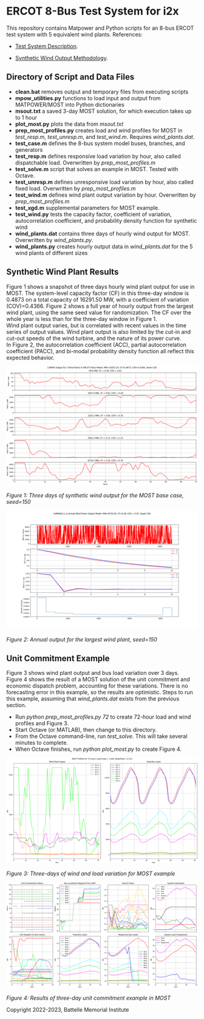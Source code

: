 # ERCOT 8-Bus Test System for i2x 

This repository contains Matpower and Python scripts for an
8-bus ERCOT test system with 5 equivalent wind plants.  References: 
 
- [Test System Description](https://doi.org/10.1016/j.apenergy.2020.115182).

- [Synthetic Wind Output Methodology](https://doi.org/10.1109/TPWRS.2009.2033277).

## Directory of Script and Data Files

- **clean.bat** removes output and temporary files from executing scripts
- **mpow\_utilities.py** functions to load input and output from MATPOWER/MOST into Python dictionaries
- **msout.txt** a saved 3-day MOST solution, for which execution takes up to 1 hour
- **plot\_most.py** plots the data from *msout.txt*
- **prep\_most\_profiles.py** creates load and wind profiles for MOST in *test\_resp.m*, *test\_unresp.m*, and *test\_wind.m*. Requires *wind\_plants.dat*.
- **test\_case.m** defines the 8-bus system model buses, branches, and generators
- **test\_resp.m** defines responsive load variation by hour, also called dispatchable load. Overwritten by *prep\_most\_profiles.m*
- **test\_solve.m** script that solves an example in MOST. Tested with Octave.
- **test\_unresp.m** defines unresponsive load variation by hour, also called fixed load. Overwritten by *prep\_most\_profiles.m*
- **test\_wind.m** defines wind plant output variation by hour. Overwritten by *prep\_most\_profiles.m*
- **test\_xgd.m** supplemental parameters for MOST example.
- **test\_wind.py** tests the capacity factor, coefficient of variation, autocorrelation coefficient, and probability density function for synthetic wind
- **wind\_plants.dat** contains three days of hourly wind output for MOST. Overwritten by *wind\_plants.py*.
- **wind\_plants.py** creates hourly output data in *wind\_plants.dat* for the 5 wind plants of different sizes

## Synthetic Wind Plant Results

Figure 1 shows a snapshot of three days hourly wind plant output for use 
in MOST.  The system-level capacity factor (CF) in this three-day window 
is 0.4873 on a total capacity of 16291.50 MW, with a coefficient of 
variation (COV)=0.4366.  Figure 2 shows a full year of hourly output from 
the largest wind plant, using the same seed value for randomization.  The 
CF over the whole year is less than for the three-day window in Figure 1.  
Wind plant output varies, but is correlated with recent values in the time 
series of output values.  Wind plant output is also limited by the cut-in 
and cut-out speeds of the wind turbine, and the nature of its power curve.  
In Figure 2, the autocorrelation coefficient (ACC), partial 
autocorrelation coefficient (PACC), and bi-modal probability density 
function all reflect this expected behavior.  

![Figure 1](wind_plants.png)

*Figure 1: Three days of synthetic wind output for the MOST base case, seed=150*

![Figure 2](test_wind.png)

*Figure 2: Annual output for the largest wind plant, seed=150*

## Unit Commitment Example

Figure 3 shows wind plant output and bus load variation over 3 days.  
Figure 4 shows the result of a MOST solution of the unit commitment and 
economic dispatch problem, accounting for these variations.  There is no 
forecasting error in this example, so the results are optimistic.  Steps 
to run this example, assuming that *wind\_plants.dat* exists from the 
previous section.  

- Run *python prep\_most\_profiles.py 72* to create 72-hour load and wind profiles and Figure 3.
- Start Octave (or MATLAB), then change to this directory.
- From the Octave command-line, run *test\_solve*. This will take several minutes to complete.
- When Octave finishes, run *python plot\_most.py* to create Figure 4.

![Figure 3](most_3day_profiles.png)

*Figure 3: Three-days of wind and load variation for MOST example*

![Figure 4](most_1day.png)

*Figure 4: Results of three-day unit commitment example in MOST*

Copyright 2022-2023, Battelle Memorial Institute

